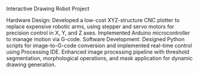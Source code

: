 Interactive Drawing Robot Project

Hardware Design: Developed a low-cost XYZ-structure CNC plotter to replace expensive robotic arms, using stepper and servo motors for precision control in X, Y, and Z axes. Implemented Arduino microcontroller to manage motion via G-code.
Software Development: Designed Python scripts for image-to-G-code conversion and implemented real-time control using Processing IDE. Enhanced image processing pipeline with threshold segmentation, morphological operations, and mask application for dynamic drawing generation.
